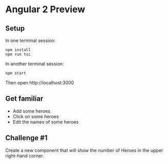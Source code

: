 # Angular 2 Preview

## Setup

In one terminal session:

```
npm install
npm run tsc
```

In another terminal session:

```
npm start
```

Then open http://localhost:3000

## Get familiar

- Add some heroes
- Click on some heroes
- Edit the names of some heroes

## Challenge #1

Create a new component that will show the number of Heroes in the upper right-hand corner.
